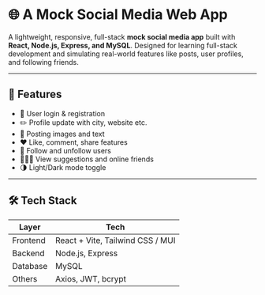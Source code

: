 # 🌐 A Mock Social Media Web App

A lightweight, responsive, full-stack **mock social media app** built with **React, Node.js, Express, and MySQL**. Designed for learning full-stack development and simulating real-world features like posts, user profiles, and following friends.

---

## 🚀 Features

- 🧑 User login & registration
- ✏️ Profile update with city, website etc.
- 📝 Posting images and text
- ❤️ Like, comment, share features
- 🔁 Follow and unfollow users
- 🧑‍🤝‍🧑 View suggestions and online friends
- 🌗 Light/Dark mode toggle

---

## 🛠 Tech Stack

| Layer       | Tech                          |
|------------|-------------------------------|
| Frontend    | React + Vite, Tailwind CSS / MUI |
| Backend     | Node.js, Express              |
| Database    | MySQL                         |
| Others      | Axios, JWT, bcrypt            |
